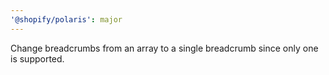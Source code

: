```yaml
---
'@shopify/polaris': major
---
```


Change breadcrumbs from an array to a single breadcrumb since only one is supported.
